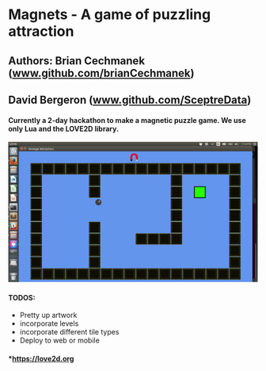 # Magnets - A game of puzzling attraction

## Authors: Brian Cechmanek (www.github.com/brianCechmanek)
##          David Bergeron (www.github.com/SceptreData)


#### Currently a 2-day hackathon to make a magnetic puzzle game. We use only Lua and the LOVE2D library. 
![Initial Concept](docs/MagnetsFirstScreen.png)


#### TODOS:

* Pretty up artwork
* incorporate levels
* incorporate different tile types
* Deploy to web or mobile

#### *https://love2d.org

